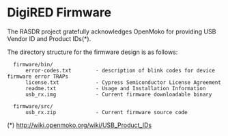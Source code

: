 # DigiRED Firmware

The RASDR project gratefully acknowledges OpenMoko for providing USB Vendor ID and Product IDs(*).

The directory structure for the firmware design is as follows:

      firmware/bin/
          error-codes.txt        - description of blink codes for device firmware error TRAPs
          license.txt            - Cypress Semiconductor License Agreement
          readme.txt             - Usage and Installation Information
          usb_rx.img             - Current firmware downloadable binary
 
      firmware/src/
          usb_rx.zip             - Current firmware source code

(*) http://wiki.openmoko.org/wiki/USB_Product_IDs

